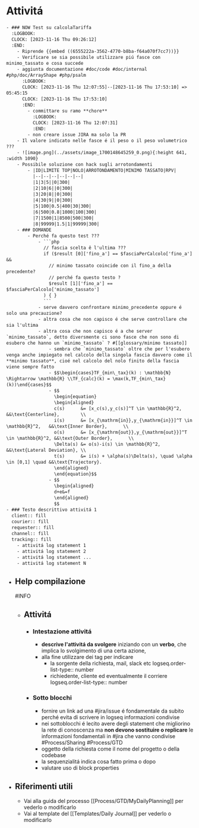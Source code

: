 # Attivitá
	- ### NOW Test su calcolaTariffa
	  :LOGBOOK:
	  CLOCK: [2023-11-16 Thu 09:26:12]
	  :END:
		- Riprende {{embed ((6555222a-3562-4770-b8ba-f64a070f7cc7))}}
		- Verificare se sia possibile utilizzare piú fasce con minimo_tassato e cosa succede
		- aggiunta documentazione #doc/code #doc/internal #php/doc/ArrayShape #php/psalm
		  :LOGBOOK:
		  CLOCK: [2023-11-16 Thu 12:07:55]--[2023-11-16 Thu 17:53:10] =>  05:45:15
		  CLOCK: [2023-11-16 Thu 17:53:10]
		  :END:
			- committare su ramo **chore**
			  :LOGBOOK:
			  CLOCK: [2023-11-16 Thu 12:07:31]
			  :END:
			- non creare issue JIRA ma solo la PR
		- Il valore indicato nelle fasce é il peso o il peso volumetrico ???
		- ![image.png](../assets/image_1700148645259_0.png){:height 641, :width 1090}
		- Possibile soluzione con hack sugli arrotondamenti
			- |ID|LIMITE TOP|NOLO|ARROTONDAMENTO|MINIMO TASSATO|RPV|
			  |--|--|--|--|--|--|
			  |1|3|5||0|300|
			  |2|10|6||0|300|
			  |3|20|8||0|300|
			  |4|30|9||0|300|
			  |5|100|0.5|400|30|300|
			  |6|500|0.8|1000|100|300|
			  |7|1500|1|8500|500|300|
			  |8|99999|1.5|1|99999|300|
		- ### DOMANDE
			- Perché fa questo test ???
				- ```php
				  // fascia scelta ê l'ultima ???
				  if ($result [0]['fino_a'] == $fasciaPerCalcolo['fino_a'] &&
				  	// minimo tassato coincide con il fino_a della precedente?
				  	// perché fa questo testo ?
				  	$result [1]['fino_a'] == $fasciaPerCalcolo['minimo_tassato']
				  ) { }
				  ```
				- serve davvero confrontare minimo_precedente oppure é solo una precauzione?
				- altra cosa che non capisco é che serve controllare che sia l'ultima
				- altra cosa che non capisco é a che server `minimo_tassato`, detto diversmente ci sono fasce che non sono di esubero che hanno un `minimo_tassato` ? #[[glossary/minimo tassato]]
					- sembra che `minimo_tassato` oltre che per l'esubero venga anche impiegato nel calcolo della singola fascia davvero come il **minimo tassato**, cioé nel calcolo del nolo finito della fascia viene sempre fatto
					- $$\begin{cases}TF_{min\_tax}(k) : \mathbb{N} \Rightarrow \mathbb{R} \\TF_{calc}(k) = \max(k,TF_{min\_tax}(k))\end{cases}$$
					- $$
					  \begin{equation}
					  \begin{aligned}
					  c(s)      &= [x_c(s),y_c(s)]^T \in \mathbb{R}^2,                     &&\text{Centerline},        \\
					  i(s)      &= [x_{\mathrm{in}},y_{\mathrm{in}}]^T \in \mathbb{R}^2,   &&\text{Inner Border},      \\
					  o(s)      &= [x_{\mathrm{out}},y_{\mathrm{out}}]^T \in \mathbb{R}^2, &&\text{Outer Border},      \\
					  \Delta(s) &= o(s)-i(s) \in \mathbb{R}^2,                             &&\text{Lateral Deviation}, \\
					  t(s)      &= i(s) + \alpha(s)\Delta(s), \quad \alpha \in [0,1] \quad &&\text{Trajectory}.
					  \end{aligned}
					  \end{equation}$$
					- $$
					  \begin{aligned}
					  d+e&=f
					  \end{aligned}
					  $$
	- ### Testo descrittivo attivitá 1
	  client:: fill
	  courier:: fill
	  requester:: fill
	  channel:: fill
	  tracking:: fill
		- attivitá log statement 1
		- attivitá log statement 2
		- attivitá log statement ...
		- attivitá log statement N
- ## Help compilazione
  #INFO
	- ## Attivitá
		- ### Intestazione attivitá
			- **descrive l'attivitá da svolgere** iniziando con un **verbo**, che implica lo svolgimento di una certa azione,
			- alla fine utilizzare dei tag per indicare
				- la sorgente della richiesta, mail, slack etc
				  logseq.order-list-type:: number
				- richiedente, cliente ed eventualmente il corriere
				  logseq.order-list-type:: number
		- ### Sotto blocchi
			- fornire un link ad una #jira/issue é fondamentale da subito perché evita di scrivere in logseq informazioni condivise
			- nei sottoblocchi é lecito avere degli statement che migliorino la rete di conoscenza ma **non devono sostituire o replicare** le informazioni fondamentali in #jira che vanno condivise #Process/Sharing #Process/GTD
			- oggetto della richiesta come il nome del progetto o della codebase
			- la sequenzialitá indica cosa fatto prima o dopo
			- valutare uso di block properties
- ## Riferimenti utili
	- Vai alla guida del processo [[Process/GTD/MyDailyPlanning]] per vederlo o modificarlo
	- Vai al template del [[Templates/Daily Journal]] per vederlo o modificarlo